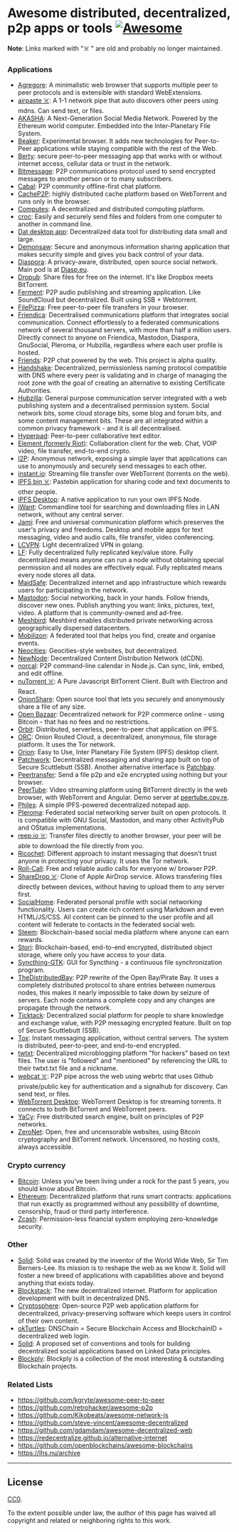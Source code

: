 
# Awesome distributed, decentralized, p2p apps or tools [![Awesome](https://cdn.rawgit.com/sindresorhus/awesome/d7305f38d29fed78fa85652e3a63e154dd8e8829/media/badge.svg)](https://github.com/sindresorhus/awesome)

**Note**: Links marked with "☠️ " are old and probably no longer maintained.

### Applications

<!-- TwoFold sort lines -->
<sortLines>

* [Agregore](https://github.com/AgregoreWeb/agregore-browser): A minimalistic web browser that supports multiple peer to peer protocols and is extensible with standard WebExtensions.
* [airpaste ☠️](https://github.com/mafintosh/airpaste): A 1-1 network pipe that auto discovers other peers using mdns. Can send text, or files.
* [AKASHA](https://akasha.world): A Next-Generation Social Media Network. Powered by the Ethereum world computer. Embedded into the Inter-Planetary File System.
* [Beaker](https://beakerbrowser.com): Experimental browser. It adds new technologies for Peer-to-Peer applications while staying compatible with the rest of the Web.
* [Berty](https://github.com/berty/berty): secure peer-to-peer messaging app that works with or without internet access, cellular data or trust in the network.
* [Bitmessage](https://bitmessage.org): P2P communications protocol used to send encrypted messages to another person or to many subscribers.
* [Cabal](https://github.com/cabal-club/cabal-desktop): P2P community offline-first chat platform.
* [CacheP2P](https://github.com/guerrerocarlos/CacheP2P): highly distributed cache platform based on WebTorrent and runs only in the browser.
* [Computes](https://computes.com): A decentralized and distributed computing platform.
* [croc](https://github.com/schollz/croc): Easily and securely send files and folders from one computer to another in command line.
* [Dat desktop app](https://github.com/datproject/dat-desktop): Decentralized data tool for distributing data small and large.
* [Demonsaw](https://www.demonsaw.com): Secure and anonymous information sharing application that makes security simple and gives you back control of your data.
* [Diaspora](https://github.com/diaspora/diaspora): A privacy-aware, distributed, open source social network. Main pod is at [Diasp.eu](https://diasp.eu).
* [Dropub](https://dropub.com): Share files for free on the internet. It's like Dropbox meets BitTorrent.
* [Ferment](https://github.com/mmckegg/ferment): P2P audio publishing and streaming application. Like SoundCloud but decentralized. Built using SSB + Webtorrent.
* [FilePizza](https://github.com/kern/filepizza): Free peer-to-peer file transfers in your browser.
* [Friendica](https://github.com/friendica/friendica): Decentralised communications platform that integrates social communication. Connect effortlessly to a federated communications network of several thousand servers, with more than half a million users. Directly connect to anyone on Friendica, Mastodon, Diaspora, GnuSocial, Pleroma, or Hubzilla, regardless where each user profile is hosted.
* [Friends](https://github.com/moose-team/friends): P2P chat powered by the web. This project is alpha quality.
* [Handshake](https://handshake.org): Decentralized, permissionless naming protocol compatible with DNS where every peer is validating and in charge of managing the root zone with the goal of creating an alternative to existing Certificate Authorities.
* [Hubzilla](https://github.com/redmatrix/hubzilla): General purpose communication server integrated with a web publishing system and a decentralised permission system. Social network bits, some cloud storage bits, some blog and forum bits, and some content management bits. These are all integrated within a common privacy framework - and it is all decentralised.
* [Hyperpad](https://github.com/noffle/hyperpad): Peer-to-peer collaborative text editor.
* [Element (formerly Riot)](https://element.io): Collaboration client for the web. Chat, VOIP video, file transfer, end-to-end crypto.
* [I2P](https://geti2p.net): Anonymous network, exposing a simple layer that applications can use to anonymously and securely send messages to each other.
* [instant.io](https://github.com/feross/instant.io): Streaming file transfer over WebTorrent (torrents on the web).
* [IPFS bin ☠️](https://github.com/VictorBjelkholm/ipfsbin): Pastebin application for sharing code and text documents to other people.
* [IPFS Desktop](https://github.com/ipfs-shipyard/ipfs-desktop): A native application to run your own IPFS Node.
* [iWant](https://github.com/nirvik/iWant): Commandline tool for searching and downloading files in LAN network, without any central server.
* [Jami](https://jami.net/): Free and universal communication platform which preserves the user's privacy and freedoms. Desktop and mobile apps for text messaging, video and audio calls, file transfer, video conferencing.
* [LCVPN](https://github.com/kanocz/lcvpn): Light decentralized VPN in golang.
* [LF](https://github.com/zerotier/lf): Fully decentralized fully replicated key/value store. Fully decentralized means anyone can run a node without obtaining special permission and all nodes are effectively equal. Fully replicated means every node stores all data.
* [MaidSafe](https://maidsafe.net): Decentralized internet and app infrastructure which rewards users for participating in the network.
* [Mastodon](https://joinmastodon.org): Social networking, back in your hands. Follow friends, discover new ones. Publish anything you want: links, pictures, text, video. A platform that is community-owned and ad-free.
* [Meshbird](https://github.com/meshbird/meshbird): Meshbird enables distributed private networking across geographically dispersed datacenters.
* [Mobilizon](https://joinmobilizon.org/): A federated tool that helps you find, create and organise events.
* [Neocities](https://neocities.org): Geocities-style websites, but decentralized.
* [NewNode](https://github.com/clostra/newnode): Decentralized Content Distribution Network (dCDN).
* [norcal](https://github.com/substack/norcal): P2P command-line calendar in Node.js. Can sync, link, embed, and edit offline.
* [nuTorrent ☠️](https://github.com/LeeChSien/nuTorrent): A Pure Javascript BitTorrent Client. Built with Electron and React.
* [OnionShare](https://onionshare.org): Open source tool that lets you securely and anonymously share a file of any size.
* [Open Bazaar](https://openbazaar.org): Decentralized network for P2P commerce online - using Bitcoin - that has no fees and no restrictions.
* [Orbit](https://github.com/haadcode/orbit): Distributed, serverless, peer-to-peer chat application on IPFS.
* [ORC](https://orc.network/): Onion Routed Cloud, a decentralized, anonymous, file storage platform. It uses the Tor network.
* [Orion](https://github.com/Siderus/Orion): Easy to Use, Inter Planetary File System (IPFS) desktop client.
* [Patchwork](https://github.com/ssbc/patchwork): Decentralized messaging and sharing app built on top of Secure Scuttlebutt (SSB). Another alternative interface is [Patchbay](https://github.com/ssbc/patchbay).
* [Peertransfer](https://github.com/pguth/peertransfer): Send a file p2p and e2e encrypted using nothing but your browser.
* [PeerTube](https://github.com/Chocobozzz/PeerTube): Video streaming platform using BitTorrent directly in the web browser, with WebTorrent and Angular. Demo server at [peertube.cpy.re](https://peertube.cpy.re).
* [Philes](https://github.com/chrismatthieu/philes): A simple IPFS-powered decentralized notepad app.
* [Pleroma](https://pleroma.social): Federated social networking server built on open protocols. It is compatible with GNU Social, Mastodon, and many other ActivityPub and OStatus implementations.
* [reep.io ☠️](https://reep.io): Transfer files directly to another browser, your peer will be able to download the file directly from you.
* [Ricochet](https://ricochet.im/): Different approach to instant messaging that doesn’t trust anyone in protecting your privacy. It uses the Tor network.
* [Roll-Call](https://rollcall.audio): Free and reliable audio calls for everyone w/ browser P2P.
* [ShareDrop ☠️](https://github.com/cowbell/sharedrop): Clone of Apple AirDrop service. Allows transfering files directly between devices, without having to upload them to any server first.
* [SocialHome](https://git.feneas.org/socialhome/socialhome): Federated personal profile with social networking functionality. Users can create rich content using Markdown and even HTML/JS/CSS. All content can be pinned to the user profile and all content will federate to contacts in the federated social web.
* [Steem](https://steem.io): Blockchain-based social media platform where anyone can earn rewards.
* [Storj](https://storj.io): Blockchain-based, end-to-end encrypted, distributed object storage, where only you have access to your data.
* [Syncthing-GTK](https://github.com/syncthing/syncthing-gtk): GUI for Syncthing - a continuous file synchronization program.
* [TheDistributedBay](https://github.com/TheDistributedBay/TheDistributedBay): P2P rewrite of the Open Bay/Pirate Bay. It uses a completely distributed protocol to share entries between numerous nodes, this makes it nearly impossible to take down by seizure of servers. Each node contains a complete copy and any changes are propagate through the network.
* [Ticktack](https://github.com/ticktackim/ticktack-workplan): Decentralized social platform for people to share knowledge and exchange value, with P2P messaging encrypted feature. Built on top of Secure Scuttlebutt (SSB).
* [Tox](https://tox.chat): Instant messaging application, without central servers. The system is distributed, peer-to-peer, and end-to-end encrypted.
* [twtxt](https://github.com/getwtxt/getwtxt): Decentralized microblogging platform "for hackers" based on text files. The user is "followed" and "mentioned" by referencing the URL to their twtxt.txt file and a nickname.
* [webcat ☠️](https://github.com/mafintosh/webcat): P2P pipe across the web using webrtc that uses Github private/public key for authentication and a signalhub for discovery. Can send text, or files.
* [WebTorrent Desktop](https://webtorrent.io/desktop): WebTorrent Desktop is for streaming torrents. It connects to both BitTorrent and WebTorrent peers.
* [YaCy](http://www.yacy.net/en): Free distributed search engine, built on principles of P2P networks.
* [ZeroNet](https://zeronet.io/): Open, free and uncensorable websites, using Bitcoin cryptography and BitTorrent network. Uncensored, no hosting costs, always accessible.

</sortLines>

### Crypto currency

<sortLines>

* [Bitcoin](https://bitcoin.org): Unless you've been living under a rock for the past 5 years, you should know about Bitcoin.
* [Ethereum](https://ethereum.org): Decentralized platform that runs smart contracts: applications that run exactly as programmed without any possibility of downtime, censorship, fraud or third party interference.
* [Zcash](https://z.cash/): Permission-less financial system employing zero-knowledge security.

</sortLines>

### Other

* [Solid](https://solid.inrupt.com): Solid was created by the inventor of the World Wide Web, Sir Tim Berners-Lee. Its mission is to reshape the web as we know it. Solid will foster a new breed of applications with capabilities above and beyond anything that exists today.
* [Blockstack](https://blockstack.org): The new decentralized internet. Platform for application development with built in decentralized DNS.
* [Cryptosphere](https://cryptosphere.io): Open-source P2P web application platform for decentralized, privacy-preserving software which keeps users in control of their own content.
* [okTurtles](https://okturtles.com): DNSChain = Secure Blockchain Access and BlockchainID = decentralized web login.
* [Solid](https://solid.mit.edu): A proposed set of conventions and tools for building decentralized social applications based on Linked Data principles.
* [Blockply](https://blockply.com/): Blockply is a collection of the most interesting & outstanding Blockchain projects.


### Related Lists

* https://github.com/kgryte/awesome-peer-to-peer
* https://github.com/retrohacker/awesome-p2p
* https://github.com/Kikobeats/awesome-network-js
* https://github.com/steve-vincent/awesome-decentralized
* https://github.com/gdamdam/awesome-decentralized-web
* https://redecentralize.github.io/alternative-internet
* https://github.com/openblockchains/awesome-blockchains
* https://lhs.nu/archive


---

## License

[CC0](http://creativecommons.org/publicdomain/zero/1.0/).

To the extent possible under law, the author of this page has waived all copyright and related or neighboring rights to this work.
